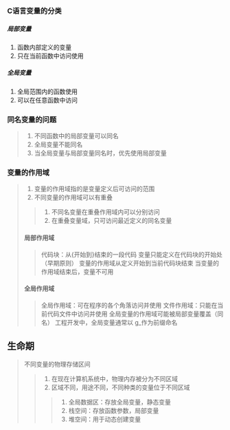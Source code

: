<!--
 * @Author: your name
 * @Date: 2021-09-09 16:26:50
 * @LastEditTime: 2021-09-09 17:08:49
 * @LastEditors: Please set LastEditors
 * @Description: In User Settings Edit
 * @FilePath: /WorkSpace/C/C基础/数组与指针.md
-->

### C语言变量的分类

##### 局部变量

1. 函数内部定义的变量
2. 只在当前函数中访问使用

##### 全局变量

1. 全局范围内的函数使用
2. 可以在任意函数中访问

### 同名变量的问题

> 1. 不同函数中的局部变量可以同名
> 2. 全局变量不能同名
> 3. 当全局变量与局部变量同名时，优先使用局部变量

### 变量的作用域

> 1. 变量的作用域指的是变量定义后可访问的范围
> 2. 不同变量的作用域可以有重叠
>
>> 1. 不同名变量在重叠作用域内可以分别访问
>> 2. 在重叠变量域，只可访问最近定义的同名变量
>
> #### 局部作用域
>
>> 代码块：从{开始到}结束的一段代码
>> 变量只能定义在代码块的开始处（早期原则）
>> 变量的作用域从定义开始到当前代码块结束
>> 当变量的作用域结束后，变量不可用
>
> #### 全局作用域
>
>> 全局作用域：可在程序的各个角落访问并使用
>> 文件作用域：只能在当前代码文件中访问并使用
>> 全局变量的作用域可能被局部变量覆盖（同名）
>> 工程开发中，全局变量通常以 g_作为前缀命名

## 生命期

> 不同变量的物理存储区间
>>
>> 1. 在现在计算机系统中，物理内存被分为不同区域
>> 2. 区域不同，用途不同，不同种类的变量位于不同区域
>>>
>>> 1. 全局数据区：存放全局变量，静态变量
>>> 2. 栈空间：存放函数参数，局部变量
>>> 3. 堆空间：用于动态创建变量
